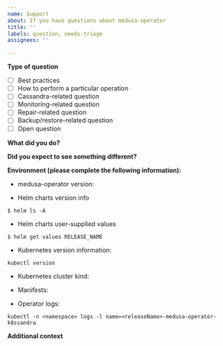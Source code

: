 ```yaml
---
name: Support
about: If you have questions about medusa-operator
title: ''
labels: question, needs-triage
assignees: ''

---
```


<!--
Thanks for filing an issue! Before hitting the button, please answer these questions.

Fill in as much of the template below as you can.

Note that this repository is about medusa-operator itself. If you have questions specifically about Medusa, please visit https://github.com/thelastpickle/cassandra-medusa.

We will try our best to answer the question, but we also have a mailing list (k8ssandra-users@googlegroups.com.) for any other questions.
-->

**Type of question**
<!-- Uncomment one or more of the following lines depending on what you are asking about: -->

- [ ] Best practices
- [ ] How to perform a particular operation
- [ ] Cassandra-related question
- [ ] Monitoring-related question
- [ ] Repair-related question
- [ ] Backup/restore-related question
- [ ] Open question

**What did you do?**

**Did you expect to see something different?**

**Environment (please complete the following information):**

* medusa-operator version:
<!-- Insert the image tag or Git SHA here. -->

<!--
    You can try a jsonpath query with kubectl like this to get the version:

        kubectl get deployment <medusa-operator-deployment> \
            -o jsonpath='{.spec.template.spec.containe[0].image}'
-->

<!--
Please provide the following info if you deployed medusa-operator via the
k8ssandra Helm chart(s). 
-->
* Helm charts version info 
<!-- list installed charts and their versions from all namespaces -->
<!-- Replace the command with its output -->
`$ helm ls -A` 

* Helm charts user-supplied values
<!-- For each k8ssandra chart involved list user-supplied values -->
<!-- Replace the commands with its output -->
`$ helm get values RELEASE_NAME` 

* Kubernetes version information:
<!-- Replace the command with its output -->
`kubectl version`

* Kubernetes cluster kind:
<!-- Insert how you created your cluster: kind, kops, bootkube, etc. -->

* Manifests:

<!-- Please provide any manifests relevant to the issue -->

* Operator logs:

<!-- Please provide any medusa-operator logs relevant to the issue -->
<!-- 
  You can try a command like the following to get the logs if the operator was
  installed with Helm.
 -->
`kubectl -n <namespace> logs -l name=<releaseName>-medusa-operator-k8ssandra`


**Additional context**
<!-- Add any other context about the problem here. -->
